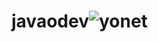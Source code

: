 # javaodev![yonet](https://user-images.githubusercontent.com/106533983/173571092-145a2e14-5a14-4602-85a6-8a4b1dbf6ffb.jpg)
